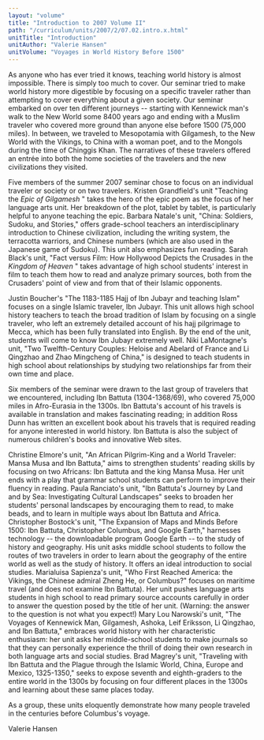 ```yaml
---
layout: "volume"
title: "Introduction to 2007 Volume II"
path: "/curriculum/units/2007/2/07.02.intro.x.html"
unitTitle: "Introduction"
unitAuthor: "Valerie Hansen"
unitVolume: "Voyages in World History Before 1500"
---
```

<body>
<p>
As anyone who has ever tried it knows, teaching world history is almost impossible. There is simply too much to cover. Our seminar tried to make world history more digestible by focusing on a specific traveler rather than attempting to cover everything about a given society. Our seminar embarked on over ten different journeys -- starting with Kennewick man's walk to the New World some 8400 years ago and ending with a Muslim traveler who covered more ground than anyone else before 1500 (75,000 miles). In between, we traveled to Mesopotamia with Gilgamesh, to the New World with the Vikings, to China with a woman poet, and to the Mongols during the time of Chinggis Khan. The narratives of these travelers offered an entrée into both the home societies of the travelers and the new civilizations they visited.
</p>
<p>
Five members of the summer 2007 seminar chose to focus on an individual traveler or society or on two travelers. Kristen Grandfield's unit "Teaching the
<i>
Epic of Gilgamesh
</i>
" takes the hero of the epic poem as the focus of her language arts unit. Her breakdown of the plot, tablet by tablet, is particularly helpful to anyone teaching the epic. Barbara Natale's unit, "China: Soldiers, Sudoku, and Stories," offers grade-school teachers an interdisciplinary introduction to Chinese civilization, including the writing system, the terracotta warriors, and Chinese numbers (which are also used in the Japanese game of Sudoku). This unit also emphasizes fun reading. Sarah Black's unit, "Fact versus Film: How Hollywood Depicts the Crusades in the
<i>
Kingdom of Heaven
</i>
" takes advantage of high school students' interest in film to teach them how to read and analyze primary sources, both from the Crusaders' point of view and from that of their Islamic opponents.
</p>
<p>
Justin Boucher's "The 1183-1185 Hajj of Ibn Jubayr and teaching Islam" focuses on a single Islamic traveler, Ibn Jubayr. This unit allows high school history teachers to teach the broad tradition of Islam by focusing on a single traveler, who left an extremely detailed account of his hajj pilgrimage to Mecca, which has been fully translated into English. By the end of the unit, students will come to know Ibn Jubayr extremely well. Niki LaMontagne's unit, "Two Twelfth-Century Couples: Heloise and Abelard of France and Li Qingzhao and Zhao Mingcheng of China," is designed to teach students in high school about relationships by studying two relationships far from their own time and place.
</p>
<p>
Six members of the seminar were drawn to the last group of travelers that we encountered, including Ibn Battuta (1304-1368/69), who covered 75,000 miles in Afro-Eurasia in the 1300s. Ibn Battuta's account of his travels is available in translation and makes fascinating reading; in addition Ross Dunn has written an excellent book about his travels that is required reading for anyone interested in world history. Ibn Battuta is also the subject of numerous children's books and innovative Web sites.
</p>
<p>
Christine Elmore's unit, "An African Pilgrim-King and a World Traveler: Mansa Musa and Ibn Battuta," aims to strengthen students' reading skills by focusing on two Africans: Ibn Battuta and the king Mansa Musa. Her unit ends with a play that grammar school students can perform to improve their fluency in reading. Paula Ranciato's unit, "Ibn Battuta's Journey by Land and by Sea: Investigating Cultural Landscapes" seeks to broaden her students' personal landscapes by encouraging them to read, to make beads, and to learn in multiple ways about Ibn Battuta and Africa. Christopher Bostock's unit, "The Expansion of Maps and Minds Before 1500: Ibn Battuta, Christopher Columbus, and Google Earth," harnesses technology -- the downloadable program Google Earth -- to the study of history and geography. His unit asks middle school students to follow the routes of two travelers in order to learn about the geography of the entire world as well as the study of history. It offers an ideal introduction to social studies. Marialuisa Sapienza's unit, "Who First Reached America: the Vikings, the Chinese admiral Zheng He, or Columbus?" focuses on maritime travel (and does not examine Ibn Battuta). Her unit pushes language arts students in high school to read primary source accounts carefully in order to answer the question posed by the title of her unit. (Warning: the answer to the question is not what you expect!) Mary Lou Narowski's unit, "The Voyages of Kennewick Man, Gilgamesh, Ashoka, Leif Eriksson, Li Qingzhao, and Ibn Battuta," embraces world history with her characteristic enthusiasm: her unit asks her middle-school students to make journals so that they can personally experience the thrill of doing their own research in both language arts and social studies. Brad Magrey's unit, "Traveling with Ibn Battuta and the Plague through the Islamic World, China, Europe and Mexico, 1325-1350," seeks to expose seventh and eighth-graders to the entire world in the 1300s by focusing on four different places in the 1300s and learning about these same places today.
</p>
<p>
As a group, these units eloquently demonstrate how many people traveled in the centuries before Columbus's voyage.
</p>
<p>
Valerie Hansen
</p>
</body>